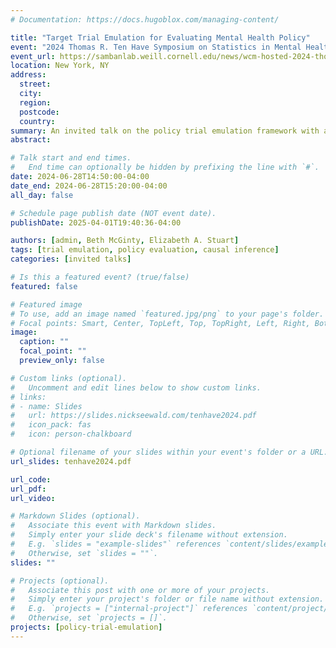 ```yaml
---
# Documentation: https://docs.hugoblox.com/managing-content/

title: "Target Trial Emulation for Evaluating Mental Health Policy"
event: "2024 Thomas R. Ten Have Symposium on Statistics in Mental Health"
event_url: https://sambanlab.weill.cornell.edu/news/wcm-hosted-2024-thomas-r-ten-have-symposium-statistics-mental-health-june-28th
location: New York, NY
address:
  street:
  city:
  region:
  postcode:
  country:
summary: An invited talk on the policy trial emulation framework with application to mental health at the Thomas R. Ten Have Symposium on Statistics in Mental Health.
abstract:

# Talk start and end times.
#   End time can optionally be hidden by prefixing the line with `#`.
date: 2024-06-28T14:50:00-04:00
date_end: 2024-06-28T15:20:00-04:00
all_day: false

# Schedule page publish date (NOT event date).
publishDate: 2025-04-01T19:40:36-04:00

authors: [admin, Beth McGinty, Elizabeth A. Stuart]
tags: [trial emulation, policy evaluation, causal inference]
categories: [invited talks]

# Is this a featured event? (true/false)
featured: false

# Featured image
# To use, add an image named `featured.jpg/png` to your page's folder. 
# Focal points: Smart, Center, TopLeft, Top, TopRight, Left, Right, BottomLeft, Bottom, BottomRight.
image:
  caption: ""
  focal_point: ""
  preview_only: false

# Custom links (optional).
#   Uncomment and edit lines below to show custom links.
# links:
# - name: Slides
#   url: https://slides.nickseewald.com/tenhave2024.pdf
#   icon_pack: fas
#   icon: person-chalkboard

# Optional filename of your slides within your event's folder or a URL.
url_slides: tenhave2024.pdf

url_code:
url_pdf:
url_video:

# Markdown Slides (optional).
#   Associate this event with Markdown slides.
#   Simply enter your slide deck's filename without extension.
#   E.g. `slides = "example-slides"` references `content/slides/example-slides.md`.
#   Otherwise, set `slides = ""`.
slides: ""

# Projects (optional).
#   Associate this post with one or more of your projects.
#   Simply enter your project's folder or file name without extension.
#   E.g. `projects = ["internal-project"]` references `content/project/deep-learning/index.md`.
#   Otherwise, set `projects = []`.
projects: [policy-trial-emulation]
---
```

